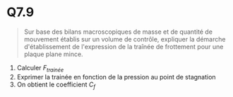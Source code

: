 # Q7.9

> Sur base des bilans macroscopiques de masse et de quantité de mouvement établis sur un volume de contrôle, expliquer la démarche d'établissement de l'expression de la traînée de frottement pour une plaque plane mince.

1. Calculer $F_{trainée}$
2. Exprimer la trainée en fonction de la pression au point de stagnation
3. On obtient le coefficient $C_f$
